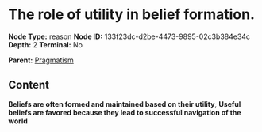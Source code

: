 # The role of utility in belief formation.

**Node Type:** reason
**Node ID:** 133f23dc-d2be-4473-9895-02c3b384e34c
**Depth:** 2
**Terminal:** No

**Parent:** [Pragmatism](pragmatism.md)

## Content

**Beliefs are often formed and maintained based on their utility**, **Useful beliefs are favored because they lead to successful navigation of the world**
